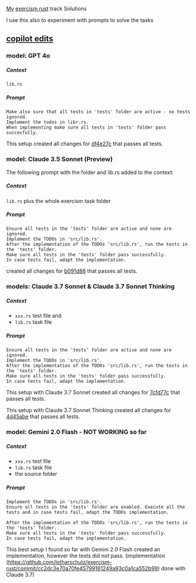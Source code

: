 [My](https://exercism.io/profiles/lotharschulz) [exercism rust](https://exercism.org/tracks/rust/exercises/) track Solutions


I use this also to experiment with prompts to solve the tasks

## [copilot edits](https://code.visualstudio.com/docs/copilot/copilot-edits)

### model: GPT 4o

##### Context

 `lib.rs`

##### Prompt

```
Make also sure that all tests in 'tests' folder are active - no tests ignored. 
Implement the todos in libr.rs. 
When implementing make sure all tests in 'tests' folder pass succesfully. 
```

This setup created all changes for [df4e27c](https://github.com/lotharschulz/exercism-rust/commit/df4e27c10cff8a3e650e3c853c51bf72b58b65b0) that passes all tests.

### model: Claude 3.5 Sonnet (Preview)

The following prompt with the folder and lib.rs added to the context:

##### Context

`lib.rs` plus the whole exercism task folder 

##### Prompt

```
Ensure all tests in the 'tests' folder are active and none are ignored. 
Implement the TODOs in 'src/lib.rs'. 
After the implementation of the TODOs 'src/lib.rs', run the tests in the 'tests' folder.
Make sure all tests in the 'tests' folder pass successfully. 
In case tests fail, adapt the implementation.
```

created all changes for [b091d88](https://github.com/lotharschulz/exercism-rust/commit/b091d88b74cd2a18fc4e581422726b29263bb286) that passes all tests.

### models: Claude 3.7 Sonnet & Claude 3.7 Sonnet Thinking

##### Context 
- `xxx.rs` test file 
   and 
- `lib.rs` task file

##### Prompt

```
Ensure all tests in the 'tests' folder are active and none are ignored. 
Implement the TODOs in 'src/lib.rs'. 
After the implementation of the TODOs 'src/lib.rs', run the tests in the 'tests' folder.
Make sure all tests in the 'tests' folder pass successfully. 
In case tests fail, adapt the implementation.
```

This setup with Claude 3.7 Sonnet created all changes for [7cfd77c](https://github.com/lotharschulz/exercism-rust/commit/7cfd77cd51645e1bfe96fae48ed026856678ab46) that passes all tests.

This setup with Claude 3.7 Sonnet Thinking created all changes for [4d45abe](https://github.com/lotharschulz/exercism-rust/commit/4d45abee64e399763c8b6d23b355ddf996d9872b) that passes all tests.

### model: Gemini 2.0 Flash - NOT WORKING so far

##### Context 
- `xxx.rs` test file 
- `lib.rs` task file
- the source folder

##### Prompt

```
Implement the TODOs in 'src/lib.rs'.
Ensure all tests in the 'tests' folder are enabled. Execute all the tests and in case tests fail, adapt the TODOs implementation.

After the implementation of the TODOs 'src/lib.rs', run the tests in the 'tests' folder.
Make sure all tests in the 'tests' folder pass successfully. 
In case tests fail, adapt the implementation.
```

This best setup I found so far with Gemini 2.0 Flash created an implementation, however the tests did not pass.
(implementation (https://github.com/lotharschulz/exercism-rust/commit/cc2dc3e70a70fe45799161249a93c0a1ca552b99) done with Claude 3.7)

